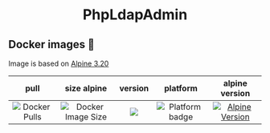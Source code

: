 <h1 align="center">PhpLdapAdmin</h1>

## Docker images 🐋

Image is based on [Alpine 3.20](https://hub.docker.com/repository/docker/johann8/phpldapadmin/general)

| pull | size alpine | version | platform | alpine version |
|:---------------------------------:|:--------------------------------:|:----------------------------------:|:--------------------------------:|:--------------------------------:|
| ![Docker Pulls](https://img.shields.io/docker/pulls/johann8/phpldapadmin?logo=docker&label=pulls&style=flat-square&color=blue) | ![Docker Image Size](https://img.shields.io/docker/image-size/johann8/phpldapadmin/latest?logo=docker&style=flat-square&color=blue&sort=semver) | [![](https://img.shields.io/docker/v/johann8/phpldapadmin/latest?logo=docker&style=flat-square&color=blue&sort=semver)](https://hub.docker.com/r/johann8/phpldapadmin/tags "Version badge") | ![](https://img.shields.io/badge/platform-amd64-blue "Platform badge") | [![Alpine Version](https://img.shields.io/badge/Alpine%20version-v3.20.0-blue.svg?style=flat-square)](https://alpinelinux.org/) |

